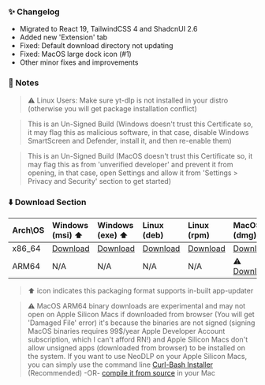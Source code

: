 ### ✨ Changelog

- Migrated to React 19, TailwindCSS 4 and ShadcnUI 2.6
- Added new 'Extension' tab
- Fixed: Default download directory not updating
- Fixed: MacOS large dock icon (#1)
- Other minor fixes and improvements

### 📝 Notes

> ⚠️ Linux Users: Make sure yt-dlp is not installed in your distro (otherwise you will get package installation conflict)

> This is an Un-Signed Build (Windows doesn't trust this Certificate so, it may flag this as malicious software, in that case, disable Windows SmartScreen and Defender, install it, and then re-enable them)

> This is an Un-Signed Build (MacOS doesn't trust this Certificate so, it may flag this as from 'unverified developer' and prevent it from opening, in that case, open Settings and allow it from 'Settings > Privacy and Security' section to get started)

### ⬇️ Download Section

| Arch\OS | Windows (msi) ⬆️ | Windows (exe) ⬆️ | Linux (deb) | Linux (rpm) | MacOS (dmg) ⬆️ | MacOS (app) ⬆️ |
| :---- | :---- | :---- | :---- | :---- | :---- | :---- |
| x86_64 | [Download](https://github.com/neosubhamoy/neodlp/releases/download/<release_tag>/NeoDLP_<version>_x64_en-US.msi) | [Download](https://github.com/neosubhamoy/neodlp/releases/download/<release_tag>/NeoDLP_<version>_x64-setup.exe) | [Download](https://github.com/neosubhamoy/neodlp/releases/download/<release_tag>/NeoDLP_<version>_amd64.deb) | [Download](https://github.com/neosubhamoy/neodlp/releases/download/<release_tag>/NeoDLP-<version>-1.x86_64.rpm) | [Download](https://github.com/neosubhamoy/neodlp/releases/download/<release_tag>/NeoDLP_<version>_x64.dmg) | [Download](https://github.com/neosubhamoy/neodlp/releases/download/<release_tag>/NeoDLP_x64.app.tar.gz) |
| ARM64 | N/A | N/A | N/A | N/A | ⚠️ [Download](https://github.com/neosubhamoy/neodlp/releases/download/<release_tag>/NeoDLP_<version>_aarch64.dmg) | ⚠️ [Download](https://github.com/neosubhamoy/neodlp/releases/download/<release_tag>/NeoDLP_aarch64.app.tar.gz) |

> ⬆️ icon indicates this packaging format supports in-built app-updater

> ⚠️ MacOS ARM64 binary downloads are experimental and may not open on Apple Silicon Macs if downloaded from browser (You will get 'Damaged File' error) it's because the binaries are not signed (signing MacOS binaries requires 99$/year Apple Developer Account subscription, which I can't afford RN!) and Apple Silicon Macs don't allow unsigned apps (downloaded from browser) to be installed on the system. If you want to use NeoDLP on your Apple Silicon Macs, you can simply use the command line [Curl-Bash Installer](https://neodlp.neosubhamoy.com/download) (Recommended) -OR- [compile it from source](https://github.com/neosubhamoy/neodlp?tab=readme-ov-file#%EF%B8%8F-contributing--building-from-source) in your Mac